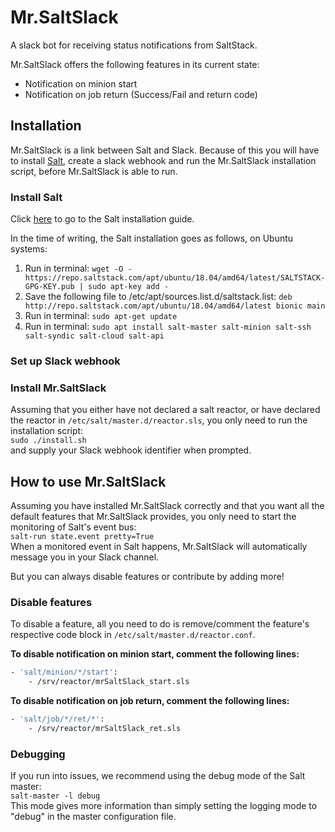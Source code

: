 # Mr.SaltSlack
A slack bot for receiving status notifications from SaltStack. 

Mr.SaltSlack offers the following features in its current state:  
* Notification on minion start
* Notification on job return (Success/Fail and return code)

## Installation
Mr.SaltSlack is a link between Salt and Slack. Because of this you will have to install [Salt](https://repo.saltstack.com/#ubuntu), create a slack webhook and run the Mr.SaltSlack installation script, before Mr.SaltSlack is able to run.  
### Install Salt
Click [here](https://repo.saltstack.com/#ubuntu) to go to the Salt installation guide.  

In the time of writing, the Salt installation goes as follows, on Ubuntu systems:

1. Run in terminal: `wget -O - https://repo.saltstack.com/apt/ubuntu/18.04/amd64/latest/SALTSTACK-GPG-KEY.pub | sudo apt-key add -`
2. Save the following file to /etc/apt/sources.list.d/saltstack.list: `deb http://repo.saltstack.com/apt/ubuntu/18.04/amd64/latest bionic main`
3. Run in terminal: `sudo apt-get update`
4. Run in terminal: `sudo apt install salt-master salt-minion salt-ssh salt-syndic salt-cloud salt-api`

### Set up Slack webhook

### Install Mr.SaltSlack
Assuming that you either have not declared a salt reactor, or have declared the reactor in `/etc/salt/master.d/reactor.sls`, you only need to run the installation script:  
`sudo ./install.sh`  
and supply your Slack webhook identifier when prompted.

## How to use Mr.SaltSlack
Assuming you have installed Mr.SaltSlack correctly and that you want all the default features that Mr.SaltSlack provides, you only need to start the monitoring of Salt's event bus:  
`salt-run state.event pretty=True`  
When a monitored event in Salt happens, Mr.SaltSlack will automatically message you in your Slack channel.  
  
But you can always disable features or contribute by adding more!

### Disable features
To disable a feature, all you need to do is remove/comment the feature's respective code block in `/etc/salt/master.d/reactor.conf`.  
  
**To disable notification on minion start, comment the following lines:**  
```bash
- 'salt/minion/*/start':
    - /srv/reactor/mrSaltSlack_start.sls
```  
**To disable notification on job return, comment the following lines:**  
```bash
- 'salt/job/*/ret/*':
    - /srv/reactor/mrSaltSlack_ret.sls
```
### Debugging
If you run into issues, we recommend using the debug mode of the Salt master:  
`salt-master -l debug`  
This mode gives more information than simply setting the logging mode to "debug" in the master configuration file.  
